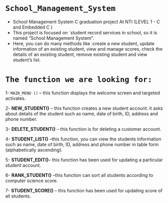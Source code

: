 # `School_Management_System`
*  School Management System C graduation project At NTI (LEVEL 1 - C and Embedded C )
* This project is focused on `student record services in school, so it is named “School Management System”.
* Here, you can do many methods like :create a new student, update information of an existing student, view and manage scores, check the details of an existing student, remove existing student and view student’s list.

# `The function we are looking for:`
1- `MAIN_MENU ()` – this function displays the 
welcome screen and targeted activates.

2- **NEW_STUDENT()** – this function creates a 
new student account. it asks about details of the 
student such as name, date of birth, ID, address 
and phone number.

3- **DELETE_STUDENT()** – this function is for 
deleting a customer account.

4- **STUDENT_LIST()** –this function, you can view 
the students information such as name, date of 
birth, ID, address and phone number in table 
form (alphabetically ascending).

5- **STUDENT_EDIT()**– this function has been used 
for updating a particular student account.

6- **RANK_STUDENT()** –this function can sort all 
students according to computer science score.

7- **STUDENT_SCORE()** – this function has been 
used for updating score of all students.
